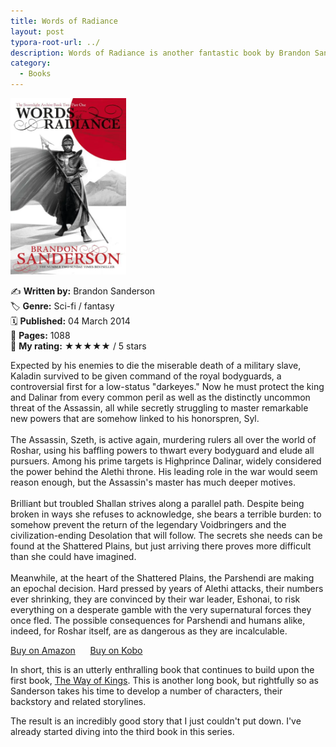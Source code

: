 ```yaml
---
title: Words of Radiance
layout: post
typora-root-url: ../
description: Words of Radiance is another fantastic book by Brandon Sanderson.
category:
  - Books
---
```


<div class="book">
  <img width="185px" class="floatleft" src="/assets/images/words-of-radiance-cover.webp" alt="Words of Radiance cover" />
  <p>✍️ <b>Written by:</b> Brandon Sanderson<br>
  🏷 <b>Genre:</b> Sci-fi / fantasy<br>
  🗓 <b>Published:</b> 04 March 2014<br>
  📄 <b>Pages:</b> 1088<br>
  🧐 <b>My rating:</b> ★★★★★ / 5 stars</p>
  <div class="spacer"></div>
  <p>Expected by his enemies to die the miserable death of a military slave, Kaladin survived to be given command of the royal bodyguards, a controversial first for a low-status "darkeyes." Now he must protect the king and Dalinar from every common peril as well as the distinctly uncommon threat of the Assassin, all while secretly struggling to master remarkable new powers that are somehow linked to his honorspren, Syl.<br>
<br>
The Assassin, Szeth, is active again, murdering rulers all over the world of Roshar, using his baffling powers to thwart every bodyguard and elude all pursuers. Among his prime targets is Highprince Dalinar, widely considered the power behind the Alethi throne. His leading role in the war would seem reason enough, but the Assassin's master has much deeper motives.<br>
<br>
Brilliant but troubled Shallan strives along a parallel path. Despite being broken in ways she refuses to acknowledge, she bears a terrible burden: to somehow prevent the return of the legendary Voidbringers and the civilization-ending Desolation that will follow. The secrets she needs can be found at the Shattered Plains, but just arriving there proves more difficult than she could have imagined.<br>
<br>
Meanwhile, at the heart of the Shattered Plains, the Parshendi are making an epochal decision. Hard pressed by years of Alethi attacks, their numbers ever shrinking, they are convinced by their war leader, Eshonai, to risk everything on a desperate gamble with the very supernatural forces they once fled. The possible consequences for Parshendi and humans alike, indeed, for Roshar itself, are as dangerous as they are incalculable.</p>
</div>

<a class="button brutal-shadow" href="https://amzn.to/3IO4C8y"> Buy on Amazon</a> &nbsp;&nbsp;&nbsp;&nbsp; <a class="button brutal-shadow" href="https://www.kobo.com/gb/en/ebook/words-of-radiance-1">Buy on Kobo</a>

In short, this is an utterly enthralling book that continues to build upon the first book, [The Way of Kings](https://kevquirk.com/the-way-of-kings). This is another long book, but rightfully so as Sanderson takes his time to develop a number of characters, their backstory and related storylines.

The result is an incredibly good story that I just couldn't put down. I've already started diving into the third book in this series.